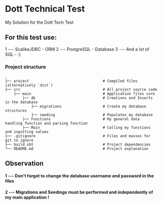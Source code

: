# Dott Technical Test
My Solution for the Dott Tech Test

## For this test use:

1 --- ScalikeJDBC - ORM
2 --- PostgreSQL - Database
3 --- And a lot of SQL - :)

### Project structure


    .
    ├── project                                  # Compiled files (alternatively `dist`)
    ├── src                                      # All project source code
        ├── main                                 # Application files core
            ├── db                               # Creations and Inserts in the database
                ├── migrations                   # Create my database structures
                ├── seeding                      # Populates my database
            ├── Functions                        # My general data handling function and parsing function
            ├── Main                             # Calling my functions and inputting values
    ├── .gitignore                               # Files and masses for git to ignore
    ├── build.sbt                                # Project dependencies
    └── README.md                                # Project explanation

## Observation
#### 1 ---  Don't forget to change the database username and password in the files
#### 2 --- Migrations and Seedings must be performed and independently of my main application !